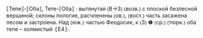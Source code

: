 ---
---

⟦Тепе⟧-⟦Оба⟧, Тете-⟦Оба⟧
: вытянутая ⦅В→З⦆ ⦅возв.⦆ с плоской безлесной вершиной; склоны пологие, расчленены ⦅ов.⦆, ⦅вост.⦆ часть засажена лесом и застроена. Над ⦅юж.⦆ частью Феодосии, к ⦅З⦆ ❶ ⦅ср.⦆ ⦅тюрк.⦆ оба тепе – холмистый ⦃Е4⦄.
